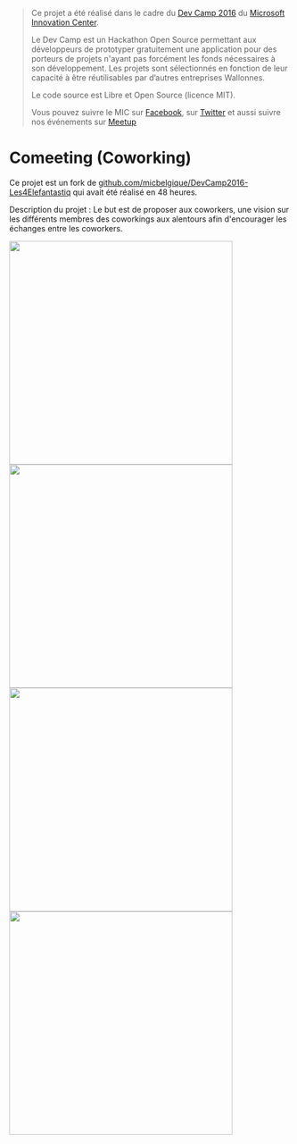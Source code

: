 > Ce projet a été réalisé dans le cadre du [Dev Camp 2016](http://www.mic-belgique.be/devcamp) du [Microsoft Innovation Center](http://www.mic-belgique.be/).
>
> Le Dev Camp est un Hackathon Open Source permettant aux développeurs de prototyper gratuitement une application pour des porteurs de projets n'ayant pas forcément les fonds nécessaires à son développement.
> Les projets sont sélectionnés en fonction de leur capacité à être réutilisables par d’autres entreprises Wallonnes.
>
> Le code source est Libre et Open Source (licence MIT).
>
> Vous pouvez suivre le MIC sur [Facebook](https://www.facebook.com/micbelgique), sur [Twitter](https://twitter.com/micbelgique) et aussi suivre nos événements sur [Meetup](www.meetup.com/micbelgique/)

# Comeeting (Coworking)

Ce projet est un fork de [github.com/micbelgique/DevCamp2016-Les4Elefantastiq](https://github.com/micbelgique/DevCamp2016-Les4Elefantastiq) qui avait été réalisé en 48 heures.

Description du projet :
Le but est de proposer aux coworkers, une vision sur les différents membres des coworkings aux alentours afin d'encourager les échanges entre les coworkers.

<img src="/Readme/Screenshot_1.png" width="400">
<img src="/Readme/Screenshot_2.png" width="400">
<img src="/Readme/Screenshot_3.png" width="400">
<img src="/Readme/Screenshot_4.png" width="400">